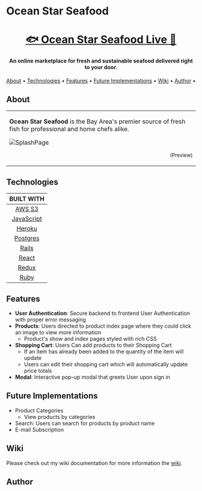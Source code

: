 # Ocean Star Seafood

<h1 align="center">
  <a href="https://oceanstar.herokuapp.com/#/">🐟 Ocean Star Seafood Live 🦀</a> 
</h1>
  
<h4 align="center">An online marketplace for fresh and sustainable seafood delivered right to your door.</h4>

<p align="center">
  <a href="#about">About</a> •
  <a href="#technologies">Technologies</a> •
  <a href="#features">Features</a> •
  <a href="#future-implementations">Future Implementations</a> •
  <a href="#wiki">Wiki</a> •
  <a href="#author">Author</a> •
</p>


## About

<table>
<tr>
<td>
   
**Ocean Star Seafood** is the Bay Area's premier source of fresh fish for professional and home chefs alike. 
<br>

![SplashPage](https://oceanstar-seed.s3-us-west-1.amazonaws.com/product.png)
<p align="right">
<sub>(Preview)</sub>
</p>
       
</td>
</tr> 
</table>

## Technologies 

| BUILT WITH |
|:----------:|
|   [AWS S3](https://aws.amazon.com/s3/ "Amazon AWS")   |
| [JavaScript](https://developer.mozilla.org/en-US/docs/Web/JavaScript "JavaScript") |
|   [Heroku](https://www.heroku.com/ "Heroku")   |
|  [Postgres](https://www.postgresql.org/ "Postgres")  |
|    [Rails](https://rubyonrails.org/ "Rails")   |
|    [React](https://reactjs.org/ "React")   |
|    [Redux](https://redux.js.org/ "Redux")   |
|    [Ruby](https://www.ruby-lang.org/en/ "Ruby")    |

## Features

* **User Authentication**: Secure backend to frontend User Authentication with proper error messaging
* **Products**: Users directed to product index page where they could click an image to view more information   
  * Product's show and index pages styled with rich CSS
* **Shopping Cart**: Users Can add products to their Shopping Cart
  * If an item has already been added to the quantity of the item will update
  * Users can edit their shopping cart which will automatically update price totals 
* **Modal**: Interactive pop-up modal that greets User upon sign in 


## Future Implementations
* Product Categories
  * View products by categories
* Search: Users can search for products by product name 
* E-mail Subscription

## Wiki
  Please check out my wiki documentation for more information the [wiki](https://github.com/bbowen1036/OceanStar/wiki).
  
## Author
